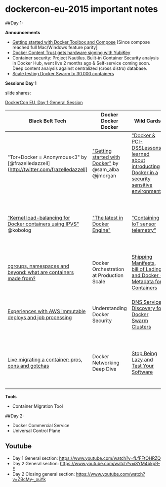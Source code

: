 # dockercon-eu-2015 important notes

##Day 1:

**Announcements**
- [Getting started with Docker Toolbox and Compose](http://blog.docker.com/2015/11/docker-toolbox-compose/) [Since compose reached full Mac/Windows feature parity]
- [Docker Content Trust gets hardware signing with YubiKey](https://blog.docker.com/2015/11/docker-content-trust-yubikey/)
- Container security: Project Nautilus. Built-in Container Security analysis in Docker Hub, went live 2 months ago & Self-service coming soon. Deep content analysis against centralized (cross distro) database.
- [Scale testing Docker Swarm to 30.000 containers](https://blog.docker.com/2015/11/scale-testing-docker-swarm-30000-containers/)

**Sessions Day 1**

slide shares:

[DockerCon EU, Day 1 General Session](https://www.slideshare.net/Docker/dockercon-eu-day-1-general-session)

| Black Belt Tech                                                                                                                                                | Docker Docker Docker                                                                                                 | Wild Cards                                                                                                                                                                                                | Use Case                                                                                                                                                                      | Eco System                                                                    | Contribute & Collaborate                                              |
|----------------------------------------------------------------------------------------------------------------------------------------------------------------|----------------------------------------------------------------------------------------------------------------------|-----------------------------------------------------------------------------------------------------------------------------------------------------------------------------------------------------------|-------------------------------------------------------------------------------------------------------------------------------------------------------------------------------|-------------------------------------------------------------------------------|-----------------------------------------------------------------------|
| "Tor+Docker = Anonymous<3" by [@frazelledazzell](http://twitter.com/frazelledazzell]                                                                           | ["Getting started with Docker"](http://www.slideshare.net/Docker/getting-started-with-docker) by  @sam_alba @jmorgan | ["Docker & PCI-DSSLessons learned about introducting Docker in a security sensitive environment"](http://www.slideshare.net/Docker/docker-and-pcidss-lessons-learned-in-a-security-sensitive-environment) | ["Using Docker and SDN for telco application Development"](http://www.slideshare.net/Docker/using-docker-and-sdn-for-telcograde-applications)                                 | Microsoft, Docker and our ongoing Journey together                            | Intro to the Docker  Project: Engine, Networking, Swarm, Distribution |
| ["Kernel load-balancing for Docker containers using IPVS"](http://www.slideshare.net/Docker/kernel-load-balancing-for-docker-containers-using-ipvs) @kobolog   | ["The latest in Docker Engine"](http://www.slideshare.net/Docker/the-latest-on-docker-engine-55435952)               | ["Containing IoT sensor telemetry"](http://www.slideshare.net/Docker/containing-iot-sensor-telemtry)                                                                                                      | ["Using Docker with NoSQL"](http://www.slideshare.net/Docker/using-docker-with-nosql)                                                                                         | How are containers enabling 20th Century Fox to release the next great movie? |                                                                       |
| [cgroups, namespaces and beyond: what are containers made from?](http://www.slideshare.net/Docker/cgroups-namespaces-and-beyond-what-are-containers-made-from) | Docker Orchestration at Production Scale                                                                             | [Shipping Manifests, bill of Lading and Docker - Metadata for Containers](http://www.slideshare.net/Docker/shipping-manifests-bill-of-lading-and-docker-metadata-and-container)                           | [Swarming Spark applications](http://www.slideshare.net/Docker/zoe-swarming-spark-applications)                                                                               | Lightning Talks: Univa, ClusterHQ, Rancher                                    |                                                                       |
| [Experiences with AWS immutable deploys and job processing](http://www.slideshare.net/Docker/experiences-with-aws-immutable-deploys-and-job-processing)        | Understanding Docker Security                                                                                        | [DNS Service Discovery for Docker Swarm Clusters](http://www.slideshare.net/Docker/dns-service-discovery-for-docker-swarm)                                                                                | [Placing a container on a train at 200 mph](http://www.slideshare.net/Docker/placing-a-container-on-a-train-at-200mph)                                                        | Lightning Talks: CloudBees, Ruxit, Cloudsoft                                  | Introduction to the Docker Project: Machine, Kitematic, Compose       |
| [Live migrating a container: pros, cons and gotchas](http://www.slideshare.net/Docker/shipping-manifests-bill-of-lading-and-docker-metadata-and-container)     | Docker Networking Deep Dive                                                                                          | [Stop Being Lazy and Test Your Software](http://www.slideshare.net/Docker/stop-being-lazy-and-test-your-software-55436588)                                                                                | [Finding a Theory of the Universe with Docker and Volunteer Computers](http://www.slideshare.net/Docker/finding-a-theory-of-the-universe-with-docker-and-volunteer-computers) | Lightning Talks: Google, Raspberry Pi Challenge Winner, Resin.io              |                                                                       |

**Tools**
- Container Migration Tool

##Day 2:
- Docker Commercial Service
- Universal Control Plane

## Youtube
- Day 1 General section: https://www.youtube.com/watch?v=fLfFFtOHRZQ
- Day 2 General section: https://www.youtube.com/watch?v=i8YM4bkpR-E
- Day 2 Closing general section: https://www.youtube.com/watch?v=ZBcMy-_xuYk

